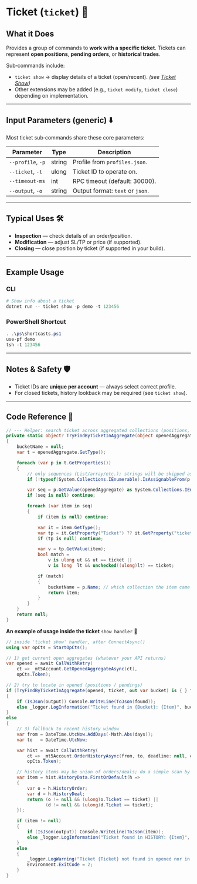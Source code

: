 # Ticket (`ticket`) 🎫

## What it Does

Provides a group of commands to **work with a specific ticket**.
Tickets can represent **open positions**, **pending orders**, or **historical trades**.

Sub‑commands include:

* `ticket show` → display details of a ticket (open/recent). *(see [Ticket Show](Ticket_Show_Doc.md))*
* Other extensions may be added (e.g., `ticket modify`, `ticket close`) depending on implementation.

---

## Input Parameters (generic) ⬇️

Most ticket sub‑commands share these core parameters:

| Parameter         | Type   | Description                      |
| ----------------- | ------ |  -------------------------------- |
| `--profile`, `-p` | string |  Profile from `profiles.json`.    |
| `--ticket`, `-t`  | ulong  |  Ticket ID to operate on.         |
| `--timeout-ms`    | int    |  RPC timeout (default: 30000).    |
| `--output`, `-o`  | string |  Output format: `text` or `json`. |

---

## Typical Uses 🛠️

* **Inspection** — check details of an order/position.
* **Modification** — adjust SL/TP or price (if supported).
* **Closing** — close position by ticket (if supported in your build).

---

## Example Usage

### CLI

```powershell
# Show info about a ticket
dotnet run -- ticket show -p demo -t 123456
```

### PowerShell Shortcut

```powershell
. .\ps\shortcasts.ps1
use-pf demo
tsh -t 123456
```

---

## Notes & Safety 🛡️

* Ticket IDs are **unique per account** — always select correct profile.
* For closed tickets, history lookback may be required (see `ticket show`).

---

## Code Reference 🧩

```csharp
// --- Helper: search ticket across aggregated collections (positions, pendings, etc.)
private static object? TryFindByTicketInAggregate(object openedAggregate, ulong ticket, out string? bucketName)
{
    bucketName = null;
    var t = openedAggregate.GetType();

    foreach (var p in t.GetProperties())
    {
        // only sequences (List/array/etc.); strings will be skipped as IEnumerable<char>
        if (!typeof(System.Collections.IEnumerable).IsAssignableFrom(p.PropertyType)) continue;

        var seq = p.GetValue(openedAggregate) as System.Collections.IEnumerable;
        if (seq is null) continue;

        foreach (var item in seq)
        {
            if (item is null) continue;

            var it = item.GetType();
            var tp = it.GetProperty("Ticket") ?? it.GetProperty("ticket");
            if (tp is null) continue;

            var v = tp.GetValue(item);
            bool match =
                v is ulong ut && ut == ticket ||
                v is long  lt && unchecked((ulong)lt) == ticket;

            if (match)
            {
                bucketName = p.Name; // which collection the item came from
                return item;
            }
        }
    }
    return null;
}
```
**An example of usage inside the ticket** `show handler` 🧩

```csharp
// inside 'ticket show' handler, after ConnectAsync()
using var opCts = StartOpCts();

// 1) get current open aggregates (whatever your API returns)
var opened = await CallWithRetry(
    ct => _mt5Account.GetOpenedAggregateAsync(ct),
    opCts.Token);

// 2) try to locate in opened (positions / pendings)
if (TryFindByTicketInAggregate(opened, ticket, out var bucket) is { } found)
{
    if (IsJson(output)) Console.WriteLine(ToJson(found));
    else _logger.LogInformation("Ticket found in {Bucket}: {Item}", bucket, ToJson(found));
}
else
{
    // 3) fallback to recent history window
    var from = DateTime.UtcNow.AddDays(-Math.Abs(days));
    var to   = DateTime.UtcNow;

    var hist = await CallWithRetry(
        ct => _mt5Account.OrderHistoryAsync(from, to, deadline: null, cancellationToken: ct),
        opCts.Token);

    // history items may be union of orders/deals; do a simple scan by Ticket
    var item = hist.HistoryData.FirstOrDefault(h =>
    {
        var o = h.HistoryOrder;
        var d = h.HistoryDeal;
        return (o != null && (ulong)o.Ticket == ticket) ||
               (d != null && (ulong)d.Ticket == ticket);
    });

    if (item != null)
    {
        if (IsJson(output)) Console.WriteLine(ToJson(item));
        else _logger.LogInformation("Ticket found in HISTORY: {Item}", ToJson(item));
    }
    else
    {
        _logger.LogWarning("Ticket {Ticket} not found in opened nor in the last {Days}d history.", ticket, days);
        Environment.ExitCode = 2;
    }
}
```
